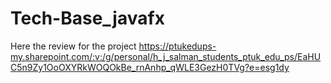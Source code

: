 # Tech-Base_javafx
Here the review for the project
https://ptukedups-my.sharepoint.com/:v:/g/personal/h_j_salman_students_ptuk_edu_ps/EaHUC5n9Zy1OoOXYRkWOQOkBe_rnAnhp_qWLE3GezH0TVg?e=esg1dy
